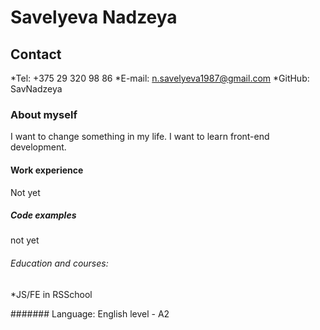 # Savelyeva Nadzeya

## Contact
*Tel: +375 29 320 98 86
*E-mail: n.savelyeva1987@gmail.com
*GitHub: SavNadzeya

### About myself
I want to change something in my life. I want to learn front-end development.

#### Work experience
Not yet

##### Code examples
not yet

###### Education and courses:
*JS/FE  in RSSchool

####### Language:
English level - A2
